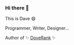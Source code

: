 ### Hi there 👋

This is Dave 😄

Programmer, Writer, Designer...

Author of ✨ [DoveRank](https://doverank.com) ✨


